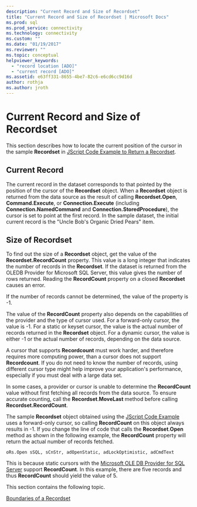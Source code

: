 ```yaml
---
description: "Current Record and Size of Recordset"
title: "Current Record and Size of Recordset | Microsoft Docs"
ms.prod: sql
ms.prod_service: connectivity
ms.technology: connectivity
ms.custom: ""
ms.date: "01/19/2017"
ms.reviewer: ""
ms.topic: conceptual
helpviewer_keywords: 
  - "record location [ADO]"
  - "current record [ADO]"
ms.assetid: e63ff331-8655-4be7-82c6-e6cd6cc9d16d
author: rothja
ms.author: jroth
---
```

# Current Record and Size of Recordset
This section describes how to locate the current position of the cursor in the sample **Recordset** in [JScript Code Example to Return a Recordset](./jscript-code-example-to-return-a-recordset.md).  
  
## Current Record  
 The current record in the dataset corresponds to that pointed by the position of the cursor of the **Recordset** object. When a **Recordset** object is returned from the data source as the result of calling **Recordset.Open**, **Command.Execute**, or **Connection.Execute** (including **Connection.NamedCommand** and **Connection.StoredProcedure**), the cursor is set to point at the first record. In the sample dataset, the initial current record is the "Uncle Bob's Organic Dried Pears" item.  
  
## Size of Recordset  
 To find out the size of a **Recordset** object, get the value of the **Recordset.RecordCount** property. This value is a long integer that indicates the number of records in the **Recordset**. If the dataset is returned from the OLEDB Provider for Microsoft SQL Server, this value gives the number of rows returned. Reading the **RecordCount** property on a closed **Recordset** causes an error.  
  
 If the number of records cannot be determined, the value of the property is -1.  
  
 The value of the **RecordCount** property also depends on the capabilities of the provider and the type of cursor used. For a forward-only cursor, the value is -1. For a static or keyset cursor, the value is the actual number of records returned in the **Recordset** object. For a dynamic cursor, the value is either -1 or the actual number of records, depending on the data source.  
  
 A cursor that supports **Recordcount** must work harder, and therefore requires more computing power, than a cursor does not support **Recordcount**. If you do not need to know the number of records, using different cursor type might help improve your application's performance, especially if you must deal with a large data set.  
  
 In some cases, a provider or cursor is unable to determine the **RecordCount** value without first fetching all records from the data source. To ensure accurate counting, call the **Recordset**.**MoveLast** method before calling **Recordset.RecordCount**.  
  
 The sample **Recordset** object obtained using the [JScript Code Example](./jscript-code-example-to-return-a-recordset.md) uses a forward-only cursor, so calling **RecordCount** on this object always results in -1. If you change the line of code that calls the **Recordset**.**Open** method as shown in the following example, the **RecordCount** property will return the actual number of records fetched.  
  
```  
oRs.Open sSQL, sCnStr, adOpenStatic, adLockOptimistic, adCmdText   
```  
  
 This is because static cursors with the [Microsoft OLE DB Provider for SQL Server](../appendixes/microsoft-ole-db-provider-for-sql-server.md) support **RecordCount**. In this example, there are five records and thus **RecordCount** should yield the value of 5.  
  
 This section contains the following topic.  
  
 [Boundaries of a Recordset](./boundaries-of-a-recordset.md)